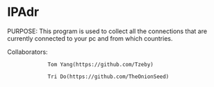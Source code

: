# IPAdr
PURPOSE:  This program is used to collect all the connections that are currently connected to your pc and from which countries.

  Collaborators: 
    
                 Tom Yang(https://github.com/Tzeby)
  
                 Tri Do(https://github.com/TheOnionSeed)
